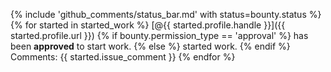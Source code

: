 {% include 'github_comments/status_bar.md' with status=bounty.status %}
{% for started in started_work %} 
[@{{ started.profile.handle }}]({{ started.profile.url }}) {% if bounty.permission_type == 'approval' %} has been __approved__ to start work. {% else %} started work. {% endif %}
Comments: {{ started.issue_comment }}
{% endfor %}
